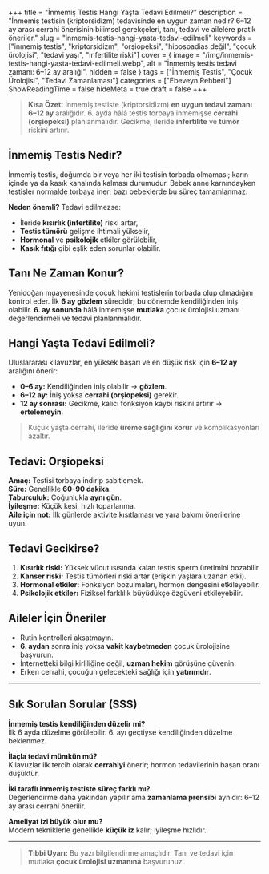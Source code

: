 +++
title = "İnmemiş Testis Hangi Yaşta Tedavi Edilmeli?"
description = "İnmemiş testisin (kriptorsidizm) tedavisinde en uygun zaman nedir? 6–12 ay arası cerrahi önerisinin bilimsel gerekçeleri, tanı, tedavi ve ailelere pratik öneriler."
slug = "inmemis-testis-hangi-yasta-tedavi-edilmeli"
keywords = ["inmemiş testis", "kriptorsidizm", "orşiopeksi", "hipospadias değil", "çocuk ürolojisi", "tedavi yaşı", "infertilite riski"]
cover = { image = "/img/inmemis-testis-hangi-yasta-tedavi-edilmeli.webp", alt = "İnmemiş testis tedavi zamanı: 6–12 ay aralığı", hidden = false }
tags = ["İnmemiş Testis", "Çocuk Ürolojisi", "Tedavi Zamanlaması"]
categories = ["Ebeveyn Rehberi"]
ShowReadingTime = false
hideMeta = true
draft = false
+++

> **Kısa Özet:** İnmemiş testiste (kriptorsidizm) **en uygun tedavi zamanı 6–12 ay** aralığıdır. 6. ayda hâlâ testis torbaya inmemişse **cerrahi (orşiopeksi)** planlanmalıdır. Gecikme, ileride **infertilite** ve **tümör** riskini artırır.

## İnmemiş Testis Nedir?
İnmemiş testis, doğumda bir veya her iki testisin torbada olmaması; karın içinde ya da kasık kanalında kalması durumudur. Bebek anne karnındayken testisler normalde torbaya iner; bazı bebeklerde bu süreç tamamlanmaz.

**Neden önemli?** Tedavi edilmezse:
- İleride **kısırlık (infertilite)** riski artar,
- **Testis tümörü** gelişme ihtimali yükselir,
- **Hormonal** ve **psikolojik** etkiler görülebilir,
- **Kasık fıtığı** gibi eşlik eden sorunlar olabilir.

## Tanı Ne Zaman Konur?
Yenidoğan muayenesinde çocuk hekimi testislerin torbada olup olmadığını kontrol eder. İlk **6 ay gözlem** sürecidir; bu dönemde kendiliğinden iniş olabilir. **6. ay sonunda** hâlâ inmemişse **mutlaka** çocuk ürolojisi uzmanı değerlendirmeli ve tedavi planlanmalıdır.

## Hangi Yaşta Tedavi Edilmeli?
Uluslararası kılavuzlar, en yüksek başarı ve en düşük risk için **6–12 ay** aralığını önerir:

- **0–6 ay:** Kendiliğinden iniş olabilir → **gözlem**.  
- **6–12 ay:** İniş yoksa **cerrahi (orşiopeksi)** gerekir.  
- **12 ay sonrası:** Gecikme, kalıcı fonksiyon kaybı riskini artırır → **ertelemeyin**.

> Küçük yaşta cerrahi, ileride **üreme sağlığını korur** ve komplikasyonları azaltır.

## Tedavi: Orşiopeksi
**Amaç:** Testisi torbaya indirip sabitlemek.  
**Süre:** Genellikle **60–90 dakika**.  
**Taburculuk:** Çoğunlukla **aynı gün**.  
**İyileşme:** Küçük kesi, hızlı toparlanma.  
**Aile için not:** İlk günlerde aktivite kısıtlaması ve yara bakımı önerilerine uyun.

## Tedavi Gecikirse?
1. **Kısırlık riski:** Yüksek vücut ısısında kalan testis sperm üretimini bozabilir.  
2. **Kanser riski:** Testis tümörleri riski artar (erişkin yaşlara uzanan etki).  
3. **Hormonal etkiler:** Fonksiyon bozulmaları, hormon dengesini etkileyebilir.  
4. **Psikolojik etkiler:** Fiziksel farklılık büyüdükçe özgüveni etkileyebilir.

## Aileler İçin Öneriler
- Rutin kontrolleri aksatmayın.  
- **6. aydan** sonra iniş yoksa **vakit kaybetmeden** çocuk ürolojisine başvurun.  
- İnternetteki bilgi kirliliğine değil, **uzman hekim** görüşüne güvenin.  
- Erken cerrahi, çocuğun gelecekteki sağlığı için **yatırımdır**.

---

## Sık Sorulan Sorular (SSS)

**İnmemiş testis kendiliğinden düzelir mi?**  
İlk 6 ayda düzelme görülebilir. 6. ayı geçtiyse kendiliğinden düzelme beklenmez.

**İlaçla tedavi mümkün mü?**  
Kılavuzlar ilk tercih olarak **cerrahiyi** önerir; hormon tedavilerinin başarı oranı düşüktür.

**İki taraflı inmemiş testiste süreç farklı mı?**  
Değerlendirme daha yakından yapılır ama **zamanlama prensibi** aynıdır: 6–12 ay arası cerrahi önerilir.

**Ameliyat izi büyük olur mu?**  
Modern tekniklerle genellikle **küçük iz** kalır; iyileşme hızlıdır.

---

> **Tıbbi Uyarı:** Bu yazı bilgilendirme amaçlıdır. Tanı ve tedavi için mutlaka **çocuk ürolojisi uzmanına** başvurunuz.

<!-- İsteğe bağlı: sayfa içi Schema.org FAQ zengin sonucu -->
<script type="application/ld+json">
{
  "@context": "https://schema.org",
  "@type": "FAQPage",
  "mainEntity": [{
    "@type": "Question",
    "name": "İnmemiş testis hangi yaşta tedavi edilmeli?",
    "acceptedAnswer": {
      "@type": "Answer",
      "text": "En uygun zaman 6–12 ay aralığıdır. 6. ayda hâlâ inmemişse cerrahi (orşiopeksi) planlanmalıdır."
    }
  },{
    "@type": "Question",
    "name": "Tedavi gecikirse ne olur?",
    "acceptedAnswer": {
      "@type": "Answer",
      "text": "İnfertilite ve testis tümörü riski artar; hormonal ve psikolojik etkiler görülebilir."
    }
  },{
    "@type": "Question",
    "name": "Ameliyat iz bırakır mı?",
    "acceptedAnswer": {
      "@type": "Answer",
      "text": "Modern tekniklerle iz genellikle küçüktür ve iyileşme hızlıdır."
    }
  }]
}
</script>
